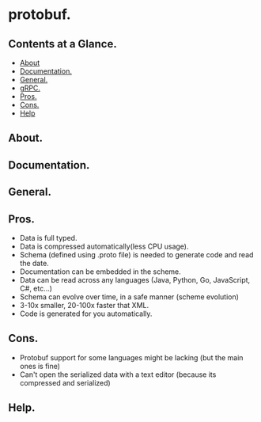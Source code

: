 # protobuf.





## Contents at a Glance.
* [About](#about)
* [Documentation.](#documentation)
* [General.](#general)
* [gRPC.](https://github.com/descriptions-of-it-technologies/grpc)
* [Pros.](#pros)
* [Cons.](#cons)
* [Help](#help)





## About.





## Documentation.





## General.





## Pros.
* Data is full typed.
* Data is compressed automatically(less CPU usage).
* Schema (defined using .proto file) is needed to generate code and read the date.
* Documentation can be embedded in the scheme.
* Data can be read across any languages (Java, Python, Go, JavaScript, C#, etc...)
* Schema can evolve over time, in a safe manner (scheme evolution)
* 3-10x smaller, 20-100x faster that XML.
* Code is generated for you automatically.





## Cons.
* Protobuf support for some languages might be lacking (but the main ones is fine)
* Can't open the serialized data with a text editor (because its compressed and serialized)





## Help.
